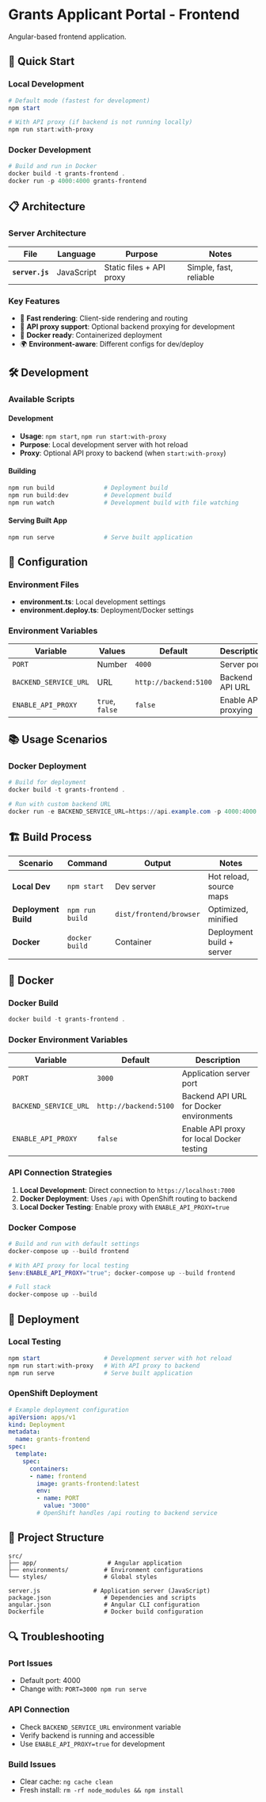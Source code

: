 # Grants Applicant Portal - Frontend

Angular-based frontend application.

## 🚀 Quick Start

### Local Development

```powershell
# Default mode (fastest for development)
npm start

# With API proxy (if backend is not running locally)
npm run start:with-proxy
```

### Docker Development

```powershell
# Build and run in Docker
docker build -t grants-frontend .
docker run -p 4000:4000 grants-frontend
```

## 📋 Architecture

### Server Architecture

| **File** | **Language** | **Purpose** | **Notes** |
|----------|-------------|-------------|-----------|
| **`server.js`** | JavaScript | Static files + API proxy | Simple, fast, reliable |

### Key Features

- 🎯 **Fast rendering**: Client-side rendering and routing
- 🔧 **API proxy support**: Optional backend proxying for development
- 🐳 **Docker ready**: Containerized deployment
- 🌍 **Environment-aware**: Different configs for dev/deploy

## 🛠️ Development

### Available Scripts

#### Development

- **Usage**: `npm start`, `npm run start:with-proxy`
- **Purpose**: Local development server with hot reload
- **Proxy**: Optional API proxy to backend (when `start:with-proxy`)

#### Building

```powershell
npm run build              # Deployment build
npm run build:dev          # Development build  
npm run watch              # Development build with file watching
```

#### Serving Built App

```powershell
npm run serve              # Serve built application
```

## 🔧 Configuration

### Environment Files

- **environment.ts**: Local development settings
- **environment.deploy.ts**: Deployment/Docker settings

### Environment Variables

| Variable | Values | Default | Description |
|----------|--------|---------|-------------|
| `PORT` | Number | `4000` | Server port |
| `BACKEND_SERVICE_URL` | URL | `http://backend:5100` | Backend API URL |
| `ENABLE_API_PROXY` | `true`, `false` | `false` | Enable API proxying |

## 📚 Usage Scenarios

### Docker Deployment

```powershell
# Build for deployment
docker build -t grants-frontend .

# Run with custom backend URL
docker run -e BACKEND_SERVICE_URL=https://api.example.com -p 4000:4000 grants-frontend
```

## 🏗️ Build Process

| **Scenario** | **Command** | **Output** | **Notes** |
|-------------|-------------|------------|-----------|
| **Local Dev** | `npm start` | Dev server | Hot reload, source maps |
| **Deployment Build** | `npm run build` | `dist/frontend/browser` | Optimized, minified |
| **Docker** | `docker build` | Container | Deployment build + server |

## 🐳 Docker

### Docker Build

```powershell
docker build -t grants-frontend .
```

### Docker Environment Variables

| Variable | Default | Description |
|----------|---------|-------------|
| `PORT` | `3000` | Application server port |
| `BACKEND_SERVICE_URL` | `http://backend:5100` | Backend API URL for Docker environments |
| `ENABLE_API_PROXY` | `false` | Enable API proxy for local Docker testing |

### API Connection Strategies

1. **Local Development**: Direct connection to `https://localhost:7000`
2. **Docker Deployment**: Uses `/api` with OpenShift routing to backend
3. **Local Docker Testing**: Enable proxy with `ENABLE_API_PROXY=true`

### Docker Compose

```powershell
# Build and run with default settings
docker-compose up --build frontend

# With API proxy for local testing
$env:ENABLE_API_PROXY="true"; docker-compose up --build frontend

# Full stack
docker-compose up --build
```

## 🎯 Deployment

### Local Testing

```powershell
npm start                  # Development server with hot reload
npm run start:with-proxy   # With API proxy to backend
npm run serve              # Serve built application
```

### OpenShift Deployment

```yaml
# Example deployment configuration
apiVersion: apps/v1
kind: Deployment
metadata:
  name: grants-frontend
spec:
  template:
    spec:
      containers:
      - name: frontend
        image: grants-frontend:latest
        env:
        - name: PORT
          value: "3000"
        # OpenShift handles /api routing to backend service
```

## 📁 Project Structure

```text
src/
├── app/                    # Angular application
├── environments/          # Environment configurations
└── styles/                # Global styles

server.js               # Application server (JavaScript)
package.json               # Dependencies and scripts
angular.json               # Angular CLI configuration
Dockerfile                 # Docker build configuration
```

## 🔍 Troubleshooting

### Port Issues

- Default port: 4000
- Change with: `PORT=3000 npm run serve`

### API Connection

- Check `BACKEND_SERVICE_URL` environment variable
- Verify backend is running and accessible
- Use `ENABLE_API_PROXY=true` for development

### Build Issues

- Clear cache: `ng cache clean`
- Fresh install: `rm -rf node_modules && npm install`

